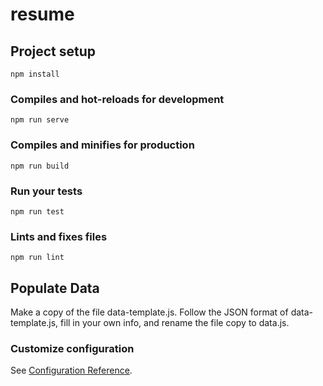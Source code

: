 # resume

## Project setup
```
npm install
```

### Compiles and hot-reloads for development
```
npm run serve
```

### Compiles and minifies for production
```
npm run build
```

### Run your tests
```
npm run test
```

### Lints and fixes files
```
npm run lint
```

## Populate Data

Make a copy of the file data-template.js.
Follow the JSON format of data-template.js, fill in your own info, and rename the file copy to data.js.

### Customize configuration
See [Configuration Reference](https://cli.vuejs.org/config/).
